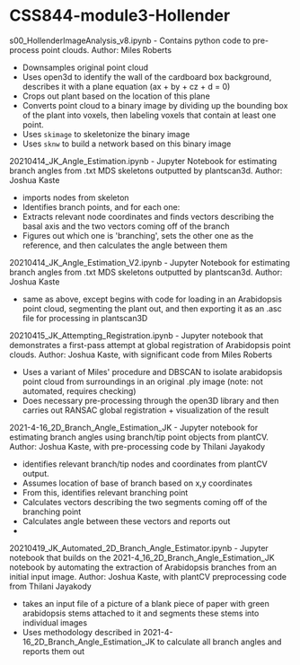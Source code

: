 # CSS844-module3-Hollender

s00_HollenderImageAnalysis_v8.ipynb - Contains python code to pre-process point clouds. Author: Miles Roberts
* Downsamples original point cloud
* Uses open3d to identify the wall of the cardboard box background, describes it with a plane equation (ax + by + cz + d = 0)
* Crops out plant based on the location of this plane
* Converts point cloud to a binary image by dividing up the bounding box of the plant into voxels, then labeling voxels that contain at least one point.
* Uses `skimage` to skeletonize the binary image
* Uses `sknw` to build a network based on this binary image

20210414_JK_Angle_Estimation.ipynb - Jupyter Notebook for estimating branch angles from .txt MDS skeletons outputted by plantscan3d. Author: Joshua Kaste
* imports nodes from skeleton
* Identifies branch points, and for each one:
* Extracts relevant node coordinates and finds vectors describing the basal axis and the two vectors coming off of the branch
* Figures out which one is 'branching', sets the other one as the reference, and then calculates the angle between them

20210414_JK_Angle_Estimation_V2.ipynb - Jupyter Notebook for estimating branch angles from .txt MDS skeletons outputted by plantscan3d. Author: Joshua Kaste
* same as above, except begins with code for loading in an Arabidopsis point cloud, segmenting the plant out, and then exporting it as an .asc file for processing in plantscan3D

20210415_JK_Attempting_Registration.ipynb - Jupyter notebook that demonstrates a first-pass attempt at global registration of Arabidopsis point clouds. Author: Joshua Kaste, with significant code from Miles Roberts
* Uses a variant of Miles' procedure and DBSCAN to isolate arabidopsis point cloud from surroundings in an original .ply image (note: not automated, requires checking)
* Does necessary pre-processing through the open3D library and then carries out RANSAC global registration + visualization of the result

2021-4-16_2D_Branch_Angle_Estimation_JK - Jupyter notebook for estimating branch angles using branch/tip point objects from plantCV. Author: Joshua Kaste, with pre-processing code by Thilani Jayakody
* identifies relevant branch/tip nodes and coordinates from plantCV output.
* Assumes location of base of branch based on x,y coordinates
* From this, identifies relevant branching point
* Calculates vectors describing the two segments coming off of the branching point
* Calculates angle between these vectors and reports out
* 
20210419_JK_Automated_2D_Branch_Angle_Estimator.ipynb - Jupyter notebook that builds on the 2021-4_16_2D_Branch_Angle_Estimation_JK
notebook by automating the extraction of Arabidopsis branches from an initial input image. Author: Joshua Kaste, with plantCV preprocessing code from Thilani Jayakody
* takes an input file of a picture of a blank piece of paper with green arabidopsis stems attached to it and segments these stems into individual images
* Uses methodology described in 2021-4-16_2D_Branch_Angle_Estimation_JK to calculate all branch angles and reports them out
